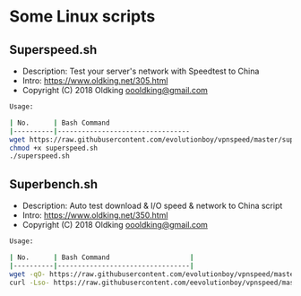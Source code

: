 # Some Linux scripts
## Superspeed.sh
- Description: Test your server's network with Speedtest to China
- Intro:  https://www.oldking.net/305.html
- Copyright (C) 2018 Oldking <oooldking@gmail.com>
 
```bash
Usage:

| No.      | Bash Command                    
|----------|---------------------------------
wget https://raw.githubusercontent.com/evolutionboy/vpnspeed/master/superspeed.sh      
chmod +x superspeed.sh
./superspeed.sh
```
## Superbench.sh
- Description: Auto test download & I/O speed & network to China script
- Intro:  https://www.oldking.net/350.html
- Copyright (C) 2018 Oldking <oooldking@gmail.com>

```bash
Usage:

| No.      | Bash Command                    |
|----------|---------------------------------|
wget -qO- https://raw.githubusercontent.com/evolutionboy/vpnspeed/master/superbench.sh | bash       |
curl -Lso- https://raw.githubusercontent.com/eevolutionboy/vpnspeed/master/superbench.sh | bash      |

 

